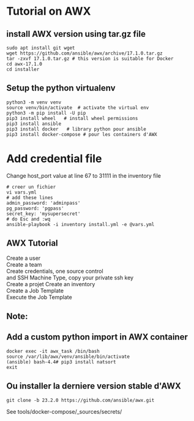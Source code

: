 # Tutorial on AWX 

## install AWX version using tar.gz file
```shell
sudo apt install git wget
wget https://github.com/ansible/awx/archive/17.1.0.tar.gz
tar -zxvf 17.1.0.tar.gz # this version is suitable for Docker
cd awx-17.1.0
cd installer
```
## Setup the python virtualenv 
```shell
python3 -m venv venv 
source venv/bin/activate  # activate the virtual env 
python3 -m pip install -U pip
pip3 install wheel   # install wheel permissions
pip3 install ansible
pip3 install docker   # library python pour ansible
pip3 install docker-compose # pour les containers d'AWX
```
# Add credential file
Change host_port value at line 67  to 31111 in the inventory file
```shell
# creer un fichier
vi vars.yml
# add these lines
admin_password: 'adminpass'
pg_password: 'pgpass'
secret_key: 'mysupersecret'
# do Esc and :wq
ansible-playbook -i inventory install.yml -e @vars.yml
```

## AWX Tutorial
Create a user  
Create a team  
Create credentials, one source control  
and SSH Machine Type, copy your private ssh key    
Create a projet 
Create an inventory  
Create a Job Template  
Execute the Job Template  

## Note: 
## Add a custom python import in AWX container
```shell 
docker exec -it awx_task /bin/bash
source /var/lib/awx/venv/ansible/bin/activate
(ansible) bash-4.4# pip3 install natsort
exit
```

## Ou installer la derniere version stable d'AWX
```
git clone -b 23.2.0 https://github.com/ansible/awx.git
```
See tools/docker-compose/_sources/secrets/






